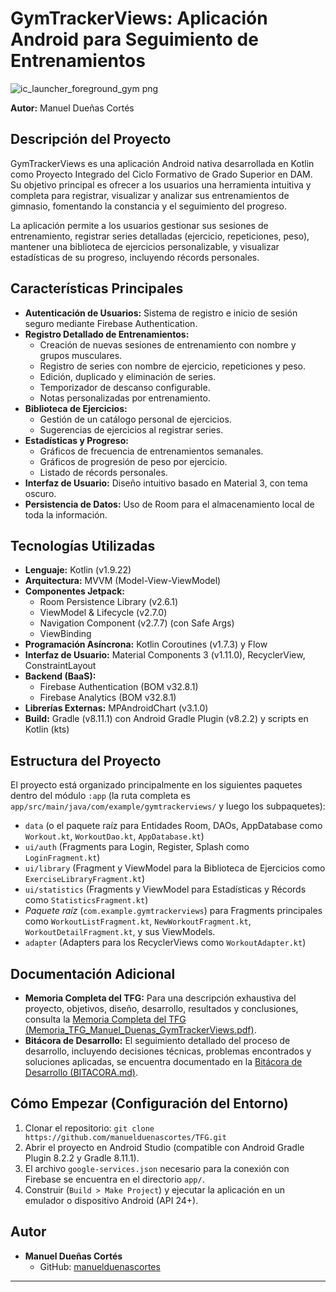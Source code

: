# GymTrackerViews: Aplicación Android para Seguimiento de Entrenamientos
![ic_launcher_foreground_gym png ](https://github.com/user-attachments/assets/f0331e33-e8cb-4668-a201-6f3de9a8d4bc)

**Autor:** Manuel Dueñas Cortés

## Descripción del Proyecto

GymTrackerViews es una aplicación Android nativa desarrollada en Kotlin como Proyecto Integrado del Ciclo Formativo de Grado Superior en DAM. Su objetivo principal es ofrecer a los usuarios una herramienta intuitiva y completa para registrar, visualizar y analizar sus entrenamientos de gimnasio, fomentando la constancia y el seguimiento del progreso.

La aplicación permite a los usuarios gestionar sus sesiones de entrenamiento, registrar series detalladas (ejercicio, repeticiones, peso), mantener una biblioteca de ejercicios personalizable, y visualizar estadísticas de su progreso, incluyendo récords personales.

## Características Principales

* **Autenticación de Usuarios:** Sistema de registro e inicio de sesión seguro mediante Firebase Authentication.
* **Registro Detallado de Entrenamientos:**
    * Creación de nuevas sesiones de entrenamiento con nombre y grupos musculares.
    * Registro de series con nombre de ejercicio, repeticiones y peso.
    * Edición, duplicado y eliminación de series.
    * Temporizador de descanso configurable.
    * Notas personalizadas por entrenamiento.
* **Biblioteca de Ejercicios:**
    * Gestión de un catálogo personal de ejercicios.
    * Sugerencias de ejercicios al registrar series.
* **Estadísticas y Progreso:**
    * Gráficos de frecuencia de entrenamientos semanales.
    * Gráficos de progresión de peso por ejercicio.
    * Listado de récords personales.
* **Interfaz de Usuario:** Diseño intuitivo basado en Material 3, con tema oscuro.
* **Persistencia de Datos:** Uso de Room para el almacenamiento local de toda la información.

## Tecnologías Utilizadas

* **Lenguaje:** Kotlin (v1.9.22)
* **Arquitectura:** MVVM (Model-View-ViewModel)
* **Componentes Jetpack:**
    * Room Persistence Library (v2.6.1)
    * ViewModel & Lifecycle (v2.7.0)
    * Navigation Component (v2.7.7) (con Safe Args)
    * ViewBinding
* **Programación Asíncrona:** Kotlin Coroutines (v1.7.3) y Flow
* **Interfaz de Usuario:** Material Components 3 (v1.11.0), RecyclerView, ConstraintLayout
* **Backend (BaaS):**
    * Firebase Authentication (BOM v32.8.1)
    * Firebase Analytics (BOM v32.8.1)
* **Librerías Externas:** MPAndroidChart (v3.1.0)
* **Build:** Gradle (v8.11.1) con Android Gradle Plugin (v8.2.2) y scripts en Kotlin (kts)

## Estructura del Proyecto

El proyecto está organizado principalmente en los siguientes paquetes dentro del módulo `:app` (la ruta completa es `app/src/main/java/com/example/gymtrackerviews/` y luego los subpaquetes):

* `data` (o el paquete raíz para Entidades Room, DAOs, AppDatabase como `Workout.kt`, `WorkoutDao.kt`, `AppDatabase.kt`)
* `ui/auth` (Fragments para Login, Register, Splash como `LoginFragment.kt`)
* `ui/library` (Fragment y ViewModel para la Biblioteca de Ejercicios como `ExerciseLibraryFragment.kt`)
* `ui/statistics` (Fragments y ViewModel para Estadísticas y Récords como `StatisticsFragment.kt`)
* *Paquete raíz* (`com.example.gymtrackerviews`) para Fragments principales como `WorkoutListFragment.kt`, `NewWorkoutFragment.kt`, `WorkoutDetailFragment.kt`, y sus ViewModels.
* `adapter` (Adapters para los RecyclerViews como `WorkoutAdapter.kt`)

## Documentación Adicional

* **Memoria Completa del TFG:** Para una descripción exhaustiva del proyecto, objetivos, diseño, desarrollo, resultados y conclusiones, consulta la [Memoria Completa del TFG (Memoria_TFG_Manuel_Duenas_GymTrackerViews.pdf)](Memoria_TFG_Manuel_Duenas_GymTrackerViews.pdf).
* **Bitácora de Desarrollo:** El seguimiento detallado del proceso de desarrollo, incluyendo decisiones técnicas, problemas encontrados y soluciones aplicadas, se encuentra documentado en la [Bitácora de Desarrollo (BITACORA.md)](BITACORA.md).

## Cómo Empezar (Configuración del Entorno)

1.  Clonar el repositorio: `git clone https://github.com/manuelduenascortes/TFG.git`
2.  Abrir el proyecto en Android Studio (compatible con Android Gradle Plugin 8.2.2 y Gradle 8.11.1).
3.  El archivo `google-services.json` necesario para la conexión con Firebase se encuentra en el directorio `app/`.
4.  Construir (`Build > Make Project`) y ejecutar la aplicación en un emulador o dispositivo Android (API 24+).

## Autor

* **Manuel Dueñas Cortés**
    * GitHub: [manuelduenascortes](https://github.com/manuelduenascortes)

---
